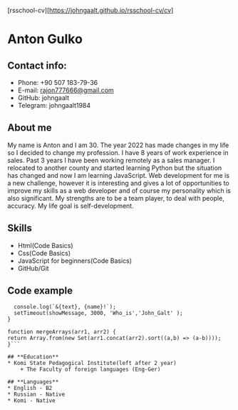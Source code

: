 [rsschool-cv][https://johngaalt.github.io/rsschool-cv/cv]
# **Anton Gulko**

## **Contact info:**

  * Phone: +90 507 183-79-36
  * E-mail: rajon777666@gmail.com
  * GitHub: johngaalt
  * Telegram: johngaalt1984

## **About me**
  My name is Anton and I am 30. The year 2022 has made changes in my life so I decided to change my profession.
  I have 8 years of work experience in sales. Past 3 years I have been working remotely as a sales manager.
  I relocated to another county and started learning Python but the situation has changed and now I am learning JavaScript.
  Web development for me is a new challenge, however it is interesting and gives a lot of opportunities to improve my skills as a web developer
  and of course my personality which is also significant. My strengths are to be a team player, to deal with people, accuracy.
  My life goal is self-development.

## **Skills**
  * Html(Code Basics)
  * Css(Code Basics)
  * JavaScript for beginners(Code Basics)
  * GitHub/Git

  ## **Code example**
  ```function showMessage(text, name){ 
    console.log(`&{text}, {name}!`); 
    setTimeout(showMessage, 3000, 'Who_is','John_Galt' ); 
  } 

  function mergeArrays(arr1, arr2) {
  return Array.from(new Set(arr1.concat(arr2).sort((a,b) => (a-b))));
}```

## **Education**
  * Komi State Pedagogical Institute(left after 2 year)
      + The Faculty of foreign languages (Eng-Ger)

## **Languages**
  * English - B2
  * Russian - Native
  * Komi - Native

